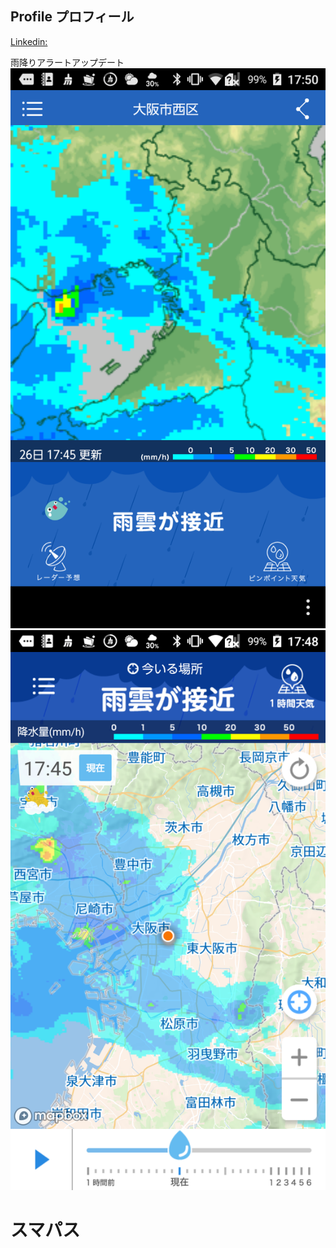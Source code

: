 ## Profile プロフィール

[Linkedin:](https://www.linkedin.com/in/jo-lam-69815811b/)

雨降りアラートアップデート
![Before](device-2018-10-26-175008.png)
![After](device-2018-10-26-174837.png)

# スマパス


